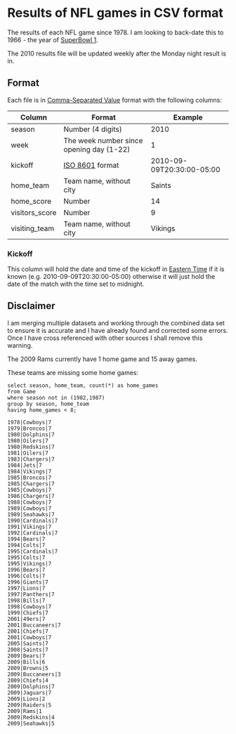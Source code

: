 # Results of NFL games in CSV format

The results of each NFL game since 1978.  I am looking to back-date this to 1966 - the year of [SuperBowl 1](http://en.wikipedia.org/wiki/Super_Bowl_I).

The 2010 results file will be updated weekly after the Monday night result is in.


## Format

Each file is in [Comma-Separated Value](http://en.wikipedia.org/wiki/Comma-separated_values) format with the following columns:

| Column         | Format                                                   | Example
| -------------- | -------------------------------------------------------- | -----------
| season         | Number (4 digits)                                        | 2010
| week           | The week number since opening day (1-22)                 | 1
| kickoff        | [ISO 8601](http://en.wikipedia.org/wiki/ISO_8601) format | 2010-09-09T20:30:00-05:00
| home_team      | Team name, without city                                  | Saints
| home_score     | Number                                                   | 14
| visitors_score | Number                                                   | 9
| visiting_team  | Team name, without city                                  | Vikings


### Kickoff

This column will hold the date and time of the kickoff in [Eastern Time](http://en.wikipedia.org/wiki/Eastern_Time_Zone) if it is known (e.g. 2010-09-09T20:30:00-05:00) otherwise it will just hold the date of the match with the time set to midnight.

## Disclaimer

I am merging multiple datasets and working through the combined data set to ensure it is accurate and I have already found and corrected some errors.  Once I have cross referenced with other sources I shall remove this warning.

The 2009 Rams currently have 1 home game and 15 away games.

These teams are missing some home games:

    select season, home_team, count(*) as home_games 
    from Game 
    where season not in (1982,1987) 
    group by season, home_team 
    having home_games < 8;
  
    1978|Cowboys|7
    1979|Broncos|7
    1980|Dolphins|7
    1980|Oilers|7
    1980|Redskins|7
    1981|Oilers|7
    1983|Chargers|7
    1984|Jets|7
    1984|Vikings|7
    1985|Broncos|7
    1985|Chargers|7
    1985|Cowboys|7
    1986|Chargers|7
    1988|Cowboys|7
    1989|Cowboys|7
    1989|Seahawks|7
    1990|Cardinals|7
    1991|Vikings|7
    1992|Cardinals|7
    1994|Bears|7
    1994|Colts|7
    1995|Cardinals|7
    1995|Colts|7
    1995|Vikings|7
    1996|Bears|7
    1996|Colts|7
    1996|Giants|7
    1997|Lions|7
    1997|Panthers|7
    1998|Bills|7
    1998|Cowboys|7
    1999|Chiefs|7
    2001|49ers|7
    2001|Buccaneers|7
    2001|Chiefs|7
    2001|Cowboys|7
    2005|Saints|7
    2008|Saints|7
    2009|Bears|7
    2009|Bills|6
    2009|Browns|5
    2009|Buccaneers|3
    2009|Chiefs|4
    2009|Dolphins|7
    2009|Jaguars|7
    2009|Lions|2
    2009|Raiders|5
    2009|Rams|1
    2009|Redskins|4
    2009|Seahawks|5